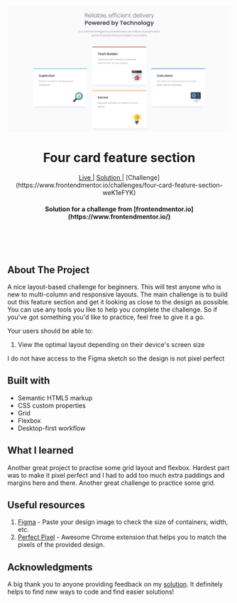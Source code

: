 
![Four card feature section](https://github.com/catherineisonline/four-card-feature-section-frontendmentor/blob/main/images/project%20preview.png?raw=true)


<h1 align="center">Four card feature section</h1>

<div align="center">
    <a href="https://catherineisonline.github.io/four-card-feature-section-frontendmentor/" color="white">
      Live
    </a>
  <span> | </span>    <a href="https://www.frontendmentor.io/solutions/four-card-feature-section-fUDThIzoK">
      Solution
    </a>
 | [Challenge](https://www.frontendmentor.io/challenges/four-card-feature-section-weK1eFYK)
</div>
<h4 align="center">
   Solution for a challenge from [frontendmentor.io](https://www.frontendmentor.io/)
</h4>
<br>
<br>
<br>

## About The Project

A nice layout-based challenge for beginners. This will test anyone who is new to multi-column and responsive layouts.
The main challenge is to build out this feature section and get it looking as close to the design as possible.
You can use any tools you like to help you complete the challenge. So if you've got something you'd like to practice, feel free to give it a go.

Your users should be able to:
1. View the optimal layout depending on their device's screen size


I do not have access to the Figma sketch so the design is not pixel perfect




## Built with 

- Semantic HTML5 markup
- CSS custom properties
- Grid
- Flexbox
- Desktop-first workflow

## What I learned

Another great project to practise some grid layout and flexbox. Hardest part was to make it pixel perfect and I had to add too much extra paddings and margins here and there. Another great challenge to practice some grid.
 

## Useful resources

1. [Figma](https://www.figma.com/) - Paste your design image to check the size of containers, width, etc.
2. [Perfect Pixel](https://chrome.google.com/webstore/detail/perfectpixel-by-welldonec/dkaagdgjmgdmbnecmcefdhjekcoceebi) - Awesome Chrome extension that helps you to match the pixels of the provided design.

## Acknowledgments

A big thank you to anyone providing feedback on my [solution](https://www.frontendmentor.io/solutions/four-card-feature-section-fUDThIzoK). It definitely helps to find new ways to code and find easier solutions! 
